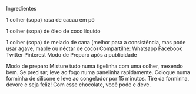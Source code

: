 Ingredientes

1 colher (sopa) rasa de cacau em pó

1 colher (sopa) de óleo de coco líquido

1 colher (sopa) de melado de cana (melhor para a consistência, mas pode usar agave, maple ou néctar de coco)
Compartilhe: Whatsapp Facebook Twitter Pinterest
Modo de Preparo após a publicidade

Modo de preparo
Misture tudo numa tigelinha com uma colher, mexendo bem. Se precisar, leve ao fogo numa panelinha rapidamente.
Coloque numa forminha de silicone e leve ao congelador por 15 minutos.
Tire da forminha, devore e seja feliz! Com esse chocolate, você pode e deve.
